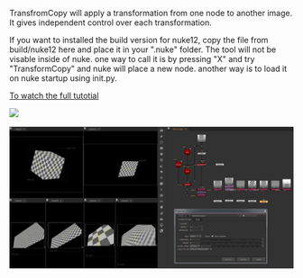TransfromCopy will apply a transformation from one node to another image.
It gives independent control over each transformation. 

If you want to installed the build version for nuke12, copy the file from build/nuke12 here and place it in your ".nuke" folder. 
The tool will not be visable inside of nuke. one way to call it is by pressing "X" and try "TransformCopy" and nuke will place a new node. 
another way is to load it on nuke startup using init.py. 

<a href="https://youtu.be/viBFhVO5ROQ">To watch the full tutotial</a>

[![](https://www.paypalobjects.com/en_US/i/btn/btn_donateCC_LG.gif)](https://www.paypal.com/donate/?hosted_button_id=5PAUAQDNX8GZ4)

<img src="https://github.com/EyalShirazi/Nuke/blob/main/Plugins/TransformCopy/demo/TransformCopy_example01.jpg"/>
